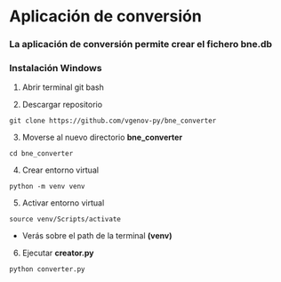 # Aplicación de conversión

### La aplicación de conversión permite crear el fichero bne.db

### Instalación Windows

1. Abrir terminal git bash

2. Descargar repositorio
```
git clone https://github.com/vgenov-py/bne_converter
```
3. Moverse al nuevo directorio **bne_converter**
```
cd bne_converter
```
4. Crear entorno virtual
```
python -m venv venv
```
5. Activar entorno virtual
```
source venv/Scripts/activate
```
* Verás sobre el path de la terminal **(venv)**
6. Ejecutar **creator.py**
```
python converter.py
```